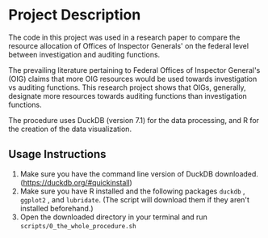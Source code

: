 # Project Description

The code in this project was used in a research paper to compare the resource allocation of Offices of Inspector Generals' on the federal level between investigation and auditing functions.

The prevailing literature pertaining to Federal Offices of Inspector General's (OIG) claims that more OIG resources would be used towards investigation vs auditing functions.
This research project shows that OIGs, generally, designate more resources towards auditing functions than investigation functions.

The procedure uses DuckDB (version 7.1) for the data processing, and R for the creation of the data visualization.

## Usage Instructions

1. Make sure you have the command line version of DuckDB downloaded. (https://duckdb.org/#quickinstall)
2. Make sure you have R installed and the following packages `duckdb` , `ggplot2` , and `lubridate`. (The script will download them if they aren't installed beforehand.)
3. Open the downloaded directory in your terminal and run `scripts/0_the_whole_procedure.sh`


